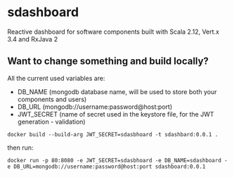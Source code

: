 # sdashboard
Reactive dashboard for software components built with Scala 2.12, Vert.x 3.4 and RxJava 2

## Want to change something and build locally?
All the current used variables are:
- DB_NAME (mongodb database name, will be used to store both your components and users)
- DB_URL (mongodb://username:password@host:port)
- JWT_SECRET (name of secret used in the keystore file, for the JWT generation - validation)

```
docker build --build-arg JWT_SECRET=sdasbhoard -t sdashbard:0.0.1 .
```

then run:
```
docker run -p 80:8080 -e JWT_SECRET=sdasbhoard -e DB_NAME=sdashboard -e DB_URL=mongodb://username:password@host:port sdashboard:0.0.1
```

